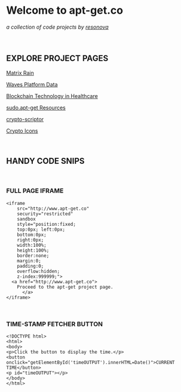 # Welcome to apt-get.co
 _a collection of code projects by [resonova](https://www.resonova.com)_
<br>
<br>
<br>
## EXPLORE PROJECT PAGES

[Matrix Rain](http://www.apt-get.co/matrix.html)

[Waves Platform Data](http://www.apt-get.co/waves.html)

[Blockchain Technology in Healthcare](http://www.apt-get.co/medical-blockchain.html)

[sudo.apt-get Resources](http://sudo.apt-get.co)

[crypto-scriptor](http://www.apt-get.co/crypto-scriptor.html)

[Crypto Icons](http://www.apt-get.co/docs/assets/crypto-icons/index.html)

<br>

## HANDY CODE SNIPS

<br>

### FULL PAGE IFRAME

```
<iframe 
    src="http://www.apt-get.co" 
    security="restricted" 
    sandbox 
    style="position:fixed; 
    top:0px; left:0px; 
    bottom:0px; 
    right:0px; 
    width:100%; 
    height:100%; 
    border:none; 
    margin:0; 
    padding:0; 
    overflow:hidden; 
    z-index:999999;">
  <a href="http://www.apt-get.co"> 
    Proceed to the apt-get project page.
      </a>
</iframe>
 ```
 <br>
 
 ### TIME-STAMP FETCHER BUTTON
 
 ```
 <!DOCTYPE html>
<html>
<body>
<p>Click the button to display the time.</p>
<button onclick="getElementById('timeOUTPUT').innerHTML=Date()">CURRENT TIME</button>
<p id="timeOUTPUT"></p>
</body>
</html>
```
<br>
